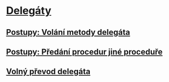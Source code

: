 # [Delegáty](index.md)
## [Postupy: Volání metody delegáta](how-to-invoke-a-delegate-method.md)
## [Postupy: Předání procedur jiné proceduře](how-to-pass-procedures-to-another-procedure.md)
## [Volný převod delegáta](relaxed-delegate-conversion.md)
